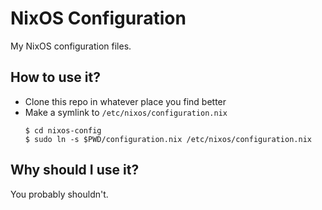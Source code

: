 # NixOS Configuration

My NixOS configuration files.

## How to use it?

* Clone this repo in whatever place you find better
* Make a symlink to `/etc/nixos/configuration.nix`
    ```
    $ cd nixos-config
    $ sudo ln -s $PWD/configuration.nix /etc/nixos/configuration.nix
    ```

## Why should I use it?

You probably shouldn't.
